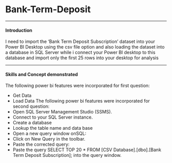 # Bank-Term-Deposit

---
#### Introduction
I need to import the ‘Bank Term Deposit Subscription’ dataset into your Power BI Desktop using the csv file option and also loading the dataset into a database in SQL Server while i connect your Power BI desktop to this database and import only the first 25 rows into your desktop for analysis


---
#### Skills and Concept demonstrated
The following power  bi features were incorporated for first question:
- Get Data
- Load Data
The following power  bi features were incorporated for second question:
- Open SQL Server Management Studio (SSMS).
- Connect to your SQL Server instance.
- Create a database
- Lookup the table name and data base
- Open a new query window onSQL:
- Click on New Query in the toolbar.
- Paste the corrected query:
- Paste the query SELECT TOP 20 * FROM [CSV Database].[dbo].[Bank Term Deposit Subscription]; into the query window.




